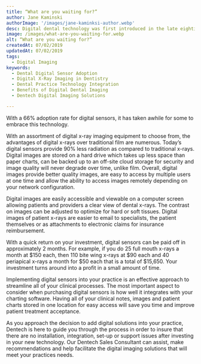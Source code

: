 ```yaml
---
title: “What are you waiting for?”
author: Jane Kaminski
authorImage: '/images/jane-kaminksi-author.webp'
desc: Digital dental technology was first introduced in the late eighties and has made a slow and steady transition from traditional film
image: /images/what-are-you-waiting-for.webp
alt: “What are you waiting for?”
createdAt: 07/02/2019
updatedAt: 07/02/2019
tags:
  - Digital Imaging
keywords:
  - Dental Digital Sensor Adoption
  - Digital X-Ray Imaging in Dentistry
  - Dental Practice Technology Integration
  - Benefits of Digital Dental Imaging
  - Dentech Digital Imaging Solutions

---
```


With a 66% adoption rate for digital sensors, it has taken awhile for some to embrace this technology.

With an assortment of digital x-ray imaging equipment to choose from, the advantages of digital x-rays over traditional film are numerous. Today’s digital sensors provide 90% less radiation as compared to traditional x-rays. Digital images are stored on a hard drive which takes up less space than paper charts, can be backed up to an off-site cloud storage for security and image quality will never degrade over time, unlike film. Overall, digital images provide better quality images, are easy to access by multiple users at one time and allow the ability to access images remotely depending on your network configuration.

Digital images are easily accessible and viewable on a computer screen allowing patients and providers a clear view of dental x-rays. The contrast on images can be adjusted to optimize for hard or soft tissues. Digital images of patient x-rays are easier to email to specialists, the patient themselves or as attachments to electronic claims for insurance reimbursement.

With a quick return on your investment, digital sensors can be paid off in approximately 2 months. For example, if you do 25 full mouth x-rays a month at $150 each, then 110 bite wing x-rays at $90 each and 40 periapical x-rays a month for $50 each that is a total of $15,650. Your investment turns around into a profit in a small amount of time.

Implementing digital sensors into your practice is an effective approach to streamline all of your clinical processes. The most important aspect to consider when purchasing digital sensors is how well it integrates with your charting software. Having all of your clinical notes, images and patient charts stored in one location for easy access will save you time and improve patient treatment acceptance.

As you approach the decision to add digital solutions into your practice, Dentech is here to guide you through the process in order to insure that there are no installation, integration, set-up or support issues after investing in your new technology. Our Dentech Sales Consultant can assist, make recommendations and help facilitate the digital imaging solutions that will meet your practices needs.

